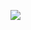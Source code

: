 ![](https://www.google.com/url?sa=i&url=https%3A%2F%2Ftenor.com%2Fview%2Fja-morant-dunk-basketball-ja-morant-dunk-nba-dunk-gif-27401933&psig=AOvVaw128chGsIpphsP-nDojKkYM&ust=1697062510499000&source=images&cd=vfe&opi=89978449&ved=0CA8QjRxqFwoTCPDtrNbA7IEDFQAAAAAdAAAAABAI)

<!--
**AnjoPlayer/AnjoPlayer** is a ✨ _special_ ✨ repository because its `README.md` (this file) appears on your GitHub profile.

Here are some ideas to get you started:

- 🔭 I’m currently working on ...
- 🌱 I’m currently learning ...
- 👯 I’m looking to collaborate on ...
- 🤔 I’m looking for help with ...
- 💬 Ask me about ...
- 📫 How to reach me: ...
- 😄 Pronouns: ...
- ⚡ Fun fact: ...
-->
